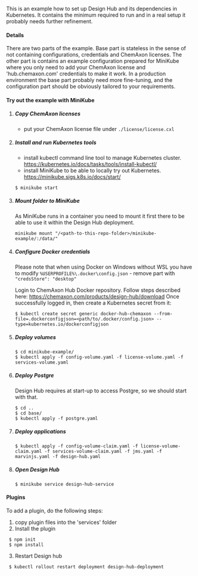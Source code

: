This is an example how to set up Design Hub and its dependencies in Kubernetes. It contains the minimum required to run and in a real setup it probably needs further refinement.

#### Details ####
There are two parts of the example. Base part is stateless in the sense of not containing configurations, credentials and ChemAxon licenses.
The other part is contains an example configuration prepared for MiniKube where you only need to add your ChemAxon license and 'hub.chemaxon.com' credentials to make it work.
In a production environment the base part probably need more fine-tuning, and the configuration part should be obviously tailored to your requirements.

#### Try out the example with MiniKube ####

1. ##### Copy ChemAxon licenses #####
    * put your ChemAxon license file under `./license/license.cxl`
   
2. ##### Install and run Kubernetes tools #####
    * install kubectl command line tool to manage Kubernetes cluster. https://kubernetes.io/docs/tasks/tools/install-kubectl/
    * install MiniKube to be able to locally try out Kubernetes. https://minikube.sigs.k8s.io/docs/start/
    ```console
    $ minikube start
    ```
3. ##### Mount folder to MiniKube #####
    As MiniKube runs in a container you need to mount it first there to be able to use it within the Design Hub deployment.
    ```console
    minikube mount "/<path-to-this-repo-folder>/minikube-example/:/data/"
    ```
4. ##### Configure Docker credentials #####
    Please note that when using Docker on Windows without WSL you have to modify `%USERPROFILE%\.docker\config.json` - remove part with `"credsStore": "desktop"`
    
    Login to ChemAxon Hub Docker repository. Follow steps described here: https://chemaxon.com/products/design-hub/download
    Once successfully logged in, then create a Kubernetes secret from it:
    ```console
    $ kubectl create secret generic docker-hub-chemaxon --from-file=.dockerconfigjson=<path/to/.docker/config.json> --type=kubernetes.io/dockerconfigjson
    ```   
5. ##### Deploy volumes #####
    ```console
    $ cd minikube-example/
    $ kubectl apply -f config-volume.yaml -f license-volume.yaml -f services-volume.yaml
    ```
6. ##### Deploy Postgre #####
    Design Hub requires at start-up to access Postgre, so we should start with that.
    ```console
	$ cd ..
    $ cd base/
    $ kubectl apply -f postgre.yaml
    ```

7. ##### Deploy applications #####
    ```console
    $ kubectl apply -f config-volume-claim.yaml -f license-volume-claim.yaml -f services-volume-claim.yaml -f jms.yaml -f marvinjs.yaml -f design-hub.yaml
    ```

8. ##### Open Design Hub #####
    ```console
    $ minikube service design-hub-service
    ```
   
#### Plugins ####
   To add a plugin, do the following steps:
   1. copy plugin files into the 'services' folder
   2. Install the plugin
   ```console
    $ npm init
    $ npm install
   ```
   3. Restart Design hub
   ```console
    $ kubectl rollout restart deployment design-hub-deployment
   ```
